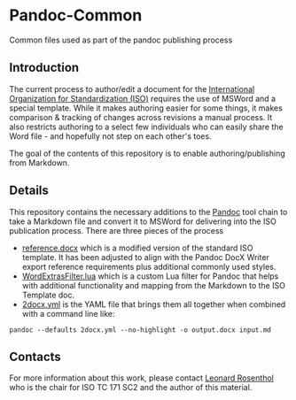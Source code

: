 # Pandoc-Common
Common files used as part of the pandoc publishing process

## Introduction
The current process to author/edit a document for the [International Organization for Standardization (ISO)](https://www.iso.org) requires the use of MSWord and a special template.  While it makes authoring easier for some things, it makes comparison & tracking of changes across revisions a manual process.  It also restricts authoring to a select few individuals who can easily share the Word file - and hopefully not step on each other's toes.

The goal of the contents of this repository is to enable authoring/publishing from Markdown.

## Details
This repository contains the necessary additions to the [Pandoc](http://pandoc.org) tool chain to take a Markdown file and convert it to MSWord for delivering into the ISO publication process.  There are three pieces of the process

- [reference.docx](reference.docx) which is a modified version of the standard ISO template.  It has been adjusted to align with the Pandoc DocX Writer export reference requirements plus additional commonly used styles.
- [WordExtrasFilter.lua](WordExtrasFilter.lua) which is a custom Lua filter for Pandoc that helps with additional functionality and mapping from the Markdown to the ISO Template doc.
- [2docx.yml](2docx.yml) is the YAML file that brings them all together when combined with a command line like:

```
pandoc --defaults 2docx.yml --no-highlight -o output.docx input.md
```

## Contacts
For more information about this work, please contact [Leonard Rosenthol](mailto:lrosenth@adobe.com) who is the chair for ISO TC 171 SC2 and the author of this material.
